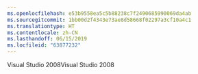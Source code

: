 ```yaml
---
ms.openlocfilehash: e53b9558ea5c5b88238c7f2490685990069da4ab
ms.sourcegitcommit: 1bb00d2f4343e73ae8d58668f02297a3cf10a4c1
ms.translationtype: HT
ms.contentlocale: zh-CN
ms.lasthandoff: 06/15/2019
ms.locfileid: "63877232"
---
```

<span data-ttu-id="5ac52-101">Visual Studio 2008</span><span class="sxs-lookup"><span data-stu-id="5ac52-101">Visual Studio 2008</span></span>